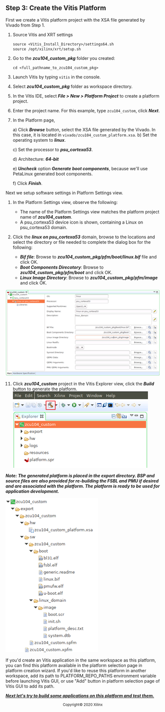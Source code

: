 ## Step 3: Create the Vitis Platform

First we create a Vitis platform project with the XSA file generated by Vivado from Step 1.

1. Source Vitis and XRT settings

   ```
   source <Vitis_Install_Directory>/settings64.sh
   source /opt/xilinx/xrt/setup.sh
   ```

2. Go to the ***zcu104_custom_pkg*** folder you created:

   ```
   cd <full_pathname_to_zcu104_custom_pkg>
   ```

3. Launch Vitis by typing ```vitis``` in the console.

4. Select ***zcu104_custom_pkg*** folder as workspace directory.

5. In the Vitis IDE, select ***File > New > Platform Project*** to create a platform project.<br />

6. Enter the project name. For this example, type ```zcu104_custom```, click ***Next***.

7. In the Platform page,

   a) Click ***Browse*** button, select the XSA file generated by the Vivado. In this case, it is located in ```vivado/zcu104_custom_platform.xsa```.
   b) Set the operating system to ***linux***.

   c) Set the processor to ***psu_cortexa53***.

   d) Architecture: ***64-bit***

   e) ***Uncheck*** option ***Generate boot components***, because we'll use PetaLinux generated boot components.

   f) Click ***Finish***.

Next we setup software settings in Platform Settings view.

1. In the Platform Settings view, observe the following:<br />
   - The name of the Platform Settings view matches the platform project name of ***zcu104_custom***.<br />
   - A psu_cortexa53 device icon is shown, containing a Linux on psu_cortexa53 domain.<br />
2. Click the ***linux on psu_cortexa53*** domain, browse to the locations and select the directory or file needed to complete the dialog box for the following:

   - ***Bif file***: Browse to ***zcu104_custom_pkg/pfm/boot/linux.bif*** file and click OK.
   - ***Boot Components Direcotory***: Browse to ***zcu104_custom_pkg/pfm/boot*** and click OK.
   - ***Linux Image Directory***: Browse to ***zcu104_custom_pkg/pfm/image*** and click OK.

![vitis_linux_config.png](./images/vitis_linux_config.png)

11. Click ***zcu104_custom*** project in the Vitis Explorer view, click the ***Build*** button to generate the platform.
    ![](./images/build_vitis_platform.png)

***Note: The generated platform is placed in the export directory. BSP and source files are also provided for re-building the FSBL and PMU if desired and are associated with the platform. The platform is ready to be used for application development.***

![](./images/vitis_platform_output.png)



If you'd create an Vitis application in the same workspace as this platform, you can find this platform available in the platform selection page in platform creation wizard. If you'd like to reuse this platform in another workspace, add its path to PLATFORM_REPO_PATHS environment variable before launching Vitis GUI, or use "Add" button in platform selection page of Vitis GUI to add its path.

***[Next let's try to build some applications on this platform and test them.](./step4.md)***

<p align="center"><sup>Copyright&copy; 2020 Xilinx</sup></p>
